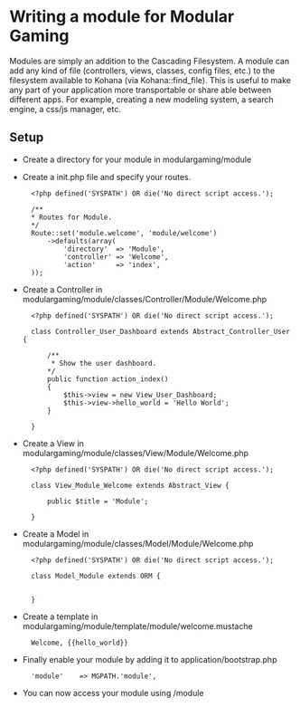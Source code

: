 # Writing a module for Modular Gaming

Modules are simply an addition to the Cascading Filesystem. A module can add any kind of file (controllers, views, classes, config files, etc.)
 to the filesystem available to Kohana (via Kohana::find_file). This is useful to make any part of your application more transportable or share
able between different apps. For example, creating a new modeling system, a search engine, a css/js manager, etc.

## Setup

* Create a directory for your module in modulargaming/module

* Create a init.php file and specify your routes.

		<?php defined('SYSPATH') OR die('No direct script access.');

		/**
 		* Routes for Module.
 		*/
		Route::set('module.welcome', 'module/welcome')
			->defaults(array(
				'directory'  => 'Module',
				'controller' => 'Welcome',
				'action'     => 'index',
		));

* Create a Controller in modulargaming/module/classes/Controller/Module/Welcome.php

		<?php defined('SYSPATH') OR die('No direct script access.');

		class Controller_User_Dashboard extends Abstract_Controller_User {
	
			/**
			 * Show the user dashboard.
		 	*/
			public function action_index()
			{
				$this->view = new View_User_Dashboard;
				$this->view->hello_world = 'Hello World';
			}

		}


* Create a View in modulargaming/module/classes/View/Module/Welcome.php

		<?php defined('SYSPATH') OR die('No direct script access.');
		
		class View_Module_Welcome extends Abstract_View {

			public $title = 'Module';

		}

* Create a Model in modulargaming/module/classes/Model/Module/Welcome.php

		<?php defined('SYSPATH') OR die('No direct script access.');
		
		class Model_Module extends ORM {


		}

* Create a template in modulargaming/module/template/module/welcome.mustache

		Welcome, {{hello_world}}


* Finally enable your module by adding it to application/bootstrap.php

		'module'    => MGPATH.'module',		

* You can now access your module using /module
